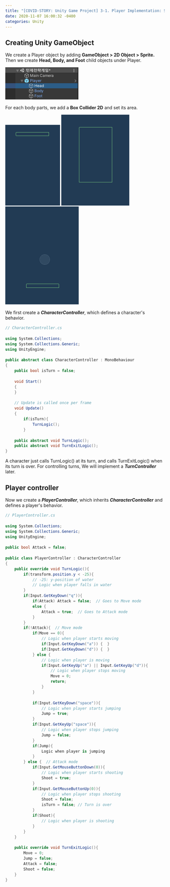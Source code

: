```yaml
---
title: "[COVID-STORY: Unity Game Project] 3-1. Player Implementation: Setting Head & Body & Foot"
date: 2020-11-07 16:00:32 -0400
categories: Unity
---
```

## Creating Unity GameObject
We create a Player object by adding **GameObject > 2D Object > Sprite.**
Then we create **Head, Body, and Foot** child objects under Player.

![head_body_foot](assets/images/covid_story_3_1_0.png)

For each body parts, we add a **Box Collider 2D** and set its area.

![head](/assets/images/covid_story_3_1_1.png)
![body](/assets/images/covid_story_3_1_2.png)
![foot](/assets/images/covid_story_3_1_3.png)




We first create a ***CharacterController***, which defines a character's behavior.

~~~csharp
// CharacterController.cs

using System.Collections;
using System.Collections.Generic;
using UnityEngine;

public abstract class CharacterController : MonoBehaviour
{
    public bool isTurn = false;
    
    void Start()
    {
    }

    // Update is called once per frame
    void Update()
    {
        if(isTurn){
            TurnLogic();
        }

    public abstract void TurnLogic();
    public abstract void TurnExitLogic();
}
~~~

A character just calls TurnLogic() at its turn, and calls TurnExitLogic() when its turn is over.
For controlling turns, We will implement a ***TurnController*** later.

## Player controller
Now we create a ***PlayerController***, which inherits ***CharacterController*** and defines a player's behavior.

~~~csharp
// PlayerController.cs

using System.Collections;
using System.Collections.Generic;
using UnityEngine;

public bool Attack = false;

public class PlayerController : CharacterController
{
    public override void TurnLogic(){
        if(transform.position.y < -25){
            // -25: y-position of water
            // Logic when player falls in water
        }
        if(Input.GetKeyDown("q")){
            if(Attack) Attack = false;  // Goes to Move mode
            else {
                Attack = true;  // Goes to Attack mode
            }
        }
        if(!Attack){  // Move mode
            if(Move == 0){
                // Logic when player starts moving
                if(Input.GetKeyDown("a")) {  }
                if(Input.GetKeyDown("d")) {  }
            } else {
                // Logic when player is moving 
                if(Input.GetKeyUp("a") || Input.GetKeyUp("d")){
                    // Logic when player stops moving
                    Move = 0; 
                    return;
                }
            }

            if(Input.GetKeyDown("space")){
                // Logic when player starts jumping
                Jump = true;
            }
            if(Input.GetKeyUp("space")){
                // Logic when player stops jumping
                Jump = false;
            }
            if(Jump){
                Logic when player is jumping
            }
        } else {  // Attack mode
            if(Input.GetMouseButtonDown(0)){
                // Logic when player starts shooting
                Shoot = true;
            }
            if(Input.GetMouseButtonUp(0)){
                // Logic when player stops shooting
                Shoot = false;
                isTurn = false; // Turn is over
            }
            if(Shoot){
                // Logic when player is shooting
            }
        }
    }

    public override void TurnExitLogic(){
        Move = 0;
        Jump = false;
        Attack = false;
        Shoot = false;
    }
}
~~~
